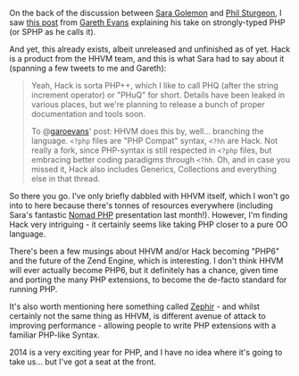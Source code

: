 On the back of the discussion between [Sara Golemon](https://twitter.com/saramg) and [Phil Sturgeon](https://twitter.com/philsturgeon), I saw [this post](http://blog.garoevans.com/2014/01/20/maybe-php-needs-a-brother-sphp/) from [Gareth Evans](https://twitter.com/garoevans) explaining his take on strongly-typed PHP (or SPHP as he calls it).

And yet, this already exists, albeit unreleased and unfinished as of yet. Hack is a product from the HHVM team, and this is what Sara had to say about it (spanning a few tweets to me and Gareth):

> Yeah, Hack is sorta PHP++, which I like to call PHQ (after the string increment operator) or "PHuQ" for short. Details have been leaked in various places, but we're planning to release a bunch of proper documentation and tools soon.
> 
> To @[garoevans](https://twitter.com/garoevans)' post: HHVM does this by, well... branching the language. `<?php` files are "PHP Compat" syntax, `<?hh` are Hack. Not really a fork, since PHP-syntax is still respected in `<?php` files, but embracing better coding paradigms through `<?hh`. Oh, and in case you missed it, Hack also includes Generics, Collections and everything else in that thread.

So there you go. I've only briefly dabbled with HHVM itself, which I won't go into to here because there's tonnes of resources everywhere (including Sara's fantastic [Nomad PHP](http://nomadphp.com/) presentation last month!). However, I'm finding Hack very intriguing - it certainly seems like taking PHP closer to a pure OO language.

There's been a few musings about HHVM and/or Hack becoming "PHP6" and the future of the Zend Engine, which is interesting. I don't think HHVM will ever actually become PHP6, but it definitely has a chance, given time and porting the many PHP extensions, to become the de-facto standard for running PHP.

It's also worth mentioning here something called [Zephir](http://zephir-lang.com/) - and whilst certainly not the same thing as HHVM, is different avenue of attack to improving performance - allowing people to write PHP extensions with a familiar PHP-like Syntax.

2014 is a very exciting year for PHP, and I have no idea where it's going to take us... but I've got a seat at the front.